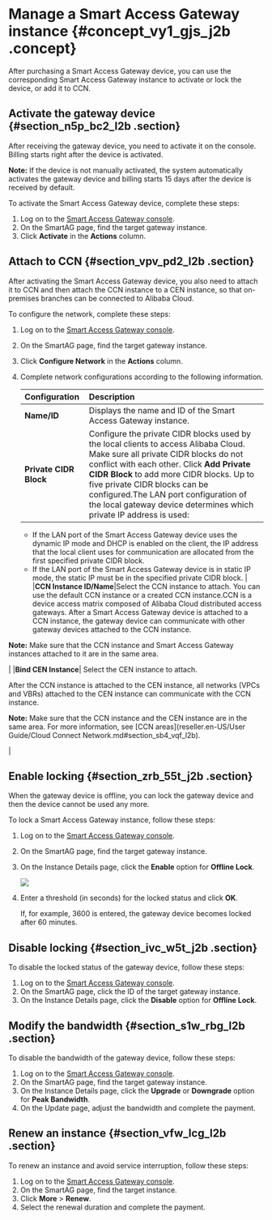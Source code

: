 # Manage a Smart Access Gateway instance {#concept_vy1_gjs_j2b .concept}

After purchasing a Smart Access Gateway device, you can use the corresponding Smart Access Gateway instance to activate or lock the device, or add it to CCN.

## Activate the gateway device {#section_n5p_bc2_l2b .section}

After receiving the gateway device, you need to activate it on the console. Billing starts right after the device is activated.

**Note:** If the device is not manually activated, the system automatically activates the gateway device and billing starts 15 days after the device is received by default.

To activate the Smart Access Gateway device, complete these steps:

1.  Log on to the [Smart Access Gateway console](https://smartag.console.aliyun.com/).
2.  On the SmartAG page, find the target gateway instance.
3.  Click **Activate** in the **Actions** column.

## Attach to CCN {#section_vpv_pd2_l2b .section}

After activating the Smart Access Gateway device, you also need to attach it to CCN and then attach the CCN instance to a CEN instance, so that on-premises branches can be connected to Alibaba Cloud.

To configure the network, complete these steps:

1.  Log on to the [Smart Access Gateway console](https://smartag.console.aliyun.com/).
2.  On the SmartAG page, find the target gateway instance.
3.  Click **Configure Network** in the **Actions** column.
4.  Complete network configurations according to the following information.

    |Configuration|Description|
    |:------------|:----------|
    |**Name/ID**|Displays the name and ID of the Smart Access Gateway instance.|
    |**Private CIDR Block**|Configure the private CIDR blocks used by the local clients to access Alibaba Cloud.  Make sure all private CIDR blocks do not conflict with each other. Click **Add Private CIDR Block** to add more CIDR blocks. Up to five private CIDR blocks can be configured.The LAN port configuration of the local gateway device determines which private IP address is used:

    -   If the LAN port of the Smart Access Gateway device uses the dynamic IP mode and DHCP is enabled on the client, the IP address that the local client uses for communication are allocated from the first specified private CIDR block.
    -   If the LAN port of the Smart Access Gateway device is in static IP mode, the static IP must be in the specified private CIDR block.
|
    |**CCN Instance ID/Name**|Select the CCN instance to attach. You can use the default CCN instance or a created CCN instance.CCN is a device access matrix composed of Alibaba Cloud distributed access gateways. After a Smart Access Gateway device is attached to a CCN instance, the gateway device can communicate with other gateway devices attached to the CCN instance.

**Note:** Make sure that the CCN instance and Smart Access Gateway instances attached to it are in the same area.

|
    |**Bind CEN Instance**| Select the CEN instance to attach.

 After the CCN instance is attached to the CEN instance, all networks \(VPCs and VBRs\) attached to the CEN instance can communicate with the CCN instance.

**Note:** Make sure that the CCN instance and the CEN instance are in the same area. For more information, see [CCN areas](reseller.en-US/User Guide/Cloud Connect Network.md#section_sb4_vqf_l2b).

 |


## Enable locking {#section_zrb_55t_j2b .section}

When the gateway device is offline, you can lock the gateway device and then the device cannot be used any more.

To lock a Smart Access Gateway instance, follow these steps:

1.  Log on to the [Smart Access Gateway console](https://smartag.console.aliyun.com/).
2.  On the SmartAG page, find the target gateway instance.
3.  On the Instance Details page, click the **Enable** option for **Offline Lock**.

    ![](http://static-aliyun-doc.oss-cn-hangzhou.aliyuncs.com/assets/img/15410/15516127197050_en-US.png)

4.  Enter a threshold \(in seconds\) for the locked status and click **OK**.

    If, for example, 3600 is entered, the gateway device becomes locked after 60 minutes.


## Disable locking {#section_ivc_w5t_j2b .section}

To disable the locked status of the gateway device, follow these steps:

1.  Log on to the [Smart Access Gateway console](https://smartag.console.aliyun.com/).
2.  On the SmartAG page, click the ID of the target gateway instance.
3.  On the Instance Details page, click the **Disable** option for **Offline Lock**.

## Modify the bandwidth {#section_s1w_rbg_l2b .section}

To disable the bandwidth of the gateway device, follow these steps:

1.  Log on to the [Smart Access Gateway console](https://smartag.console.aliyun.com/).
2.  On the SmartAG page, find the target gateway instance.
3.  On the Instance Details page, click the **Upgrade** or **Downgrade** option for **Peak Bandwidth**.
4.  On the Update page, adjust the bandwidth and complete the payment.

## Renew an instance {#section_vfw_lcg_l2b .section}

To renew an instance and avoid service interruption, follow these steps:

1.  Log on to the [Smart Access Gateway console](https://smartag.console.aliyun.com/).
2.  On the SmartAG page, find the target instance.
3.  Click **More** \> **Renew**.
4.  Select the renewal duration and complete the payment.

